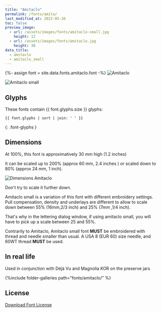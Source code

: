 ```yaml
---
title: "Amitaclo"
permalink: /fonts/amita/
last_modified_at: 2022-05-26
toc: false
preview_image:
  - url: /assets/images/fonts/amitaclo-small.jpg
    height: 12
  - url: /assets/images/fonts/amitaclo.jpg
    height: 30
data_title:
  - amitaclo
  - amitaclo_small
---
```

{%- assign font = site.data.fonts.amitaclo.font -%}
![Amitaclo](/assets/images/fonts/amitaclo.jpg)

![Amitaclo small](/assets/images/fonts/amitaclo-small.jpg)

## Glyphs

These fonts contain {{ font.glyphs.size }} glyphs:

```
{{ font.glyphs | sort | join: ' ' }}
```
{: .font-glyphs }

## Dimensions

At 100%, this font is approximatively 30 mm high (1.2 inches)

It can be scaled up to 200% (approx 60 mm, 2.4 inches ) or scaled down to 80% (approx 24  mm, 1 inch).

![Dimensions Amitaclo](/assets/images/fonts/Sizing/amitaclosizing.jpg)

Don't try to scale it further down.

Amitaclo small is a variation of this font with different embroidery settings. Pull compensation, density and underlays are different to allow to scale down between 55% (16mm,2/3 inch) and 25% (7mm ,1/4 inch). 

That's why in the lettering dialog window, if using amitaclo small, you will have to pick up a scale between 25 and 55%. 

Contrarily to Amitaclo, Amitaclo small font **MUST** be embroidered with thread and needle smaller than usual.
A USA 8 (EUR 60) size needle, and 60WT thread **MUST** be used.

## In real life

Used in conjunction with  Déjà Vu and  Magnolia KOR on the preserve jars

{%include folder-galleries path="fonts/amitaclo/" %}

## License

[Download Font License](https://github.com/inkstitch/inkstitch/tree/main/fonts/amitaclo/LICENSE)
